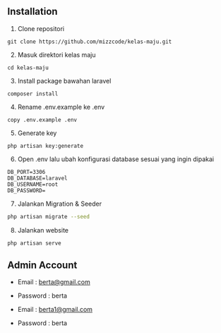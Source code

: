 ## Installation

1. Clone repositori
```
git clone https://github.com/mizzcode/kelas-maju.git
```

2. Masuk direktori kelas maju
```
cd kelas-maju
```

3. Install package bawahan laravel
```
composer install
```

4. Rename .env.example ke .env
```
copy .env.example .env
```

5. Generate key
```
php artisan key:generate
```

6. Open .env lalu ubah konfigurasi database sesuai yang ingin dipakai
```
DB_PORT=3306
DB_DATABASE=laravel
DB_USERNAME=root
DB_PASSWORD=
```

7. Jalankan Migration & Seeder
```bash
php artisan migrate --seed
```

8. Jalankan website
```bash
php artisan serve
```

## Admin Account
- Email : berta@gmail.com
- Password : berta

- Email : berta1@gmail.com
- Password : berta

